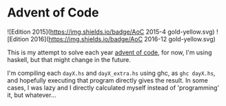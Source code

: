 # Advent of Code
![Edition 2015](https://img.shields.io/badge/AoC 2015-4 gold-yellow.svg)
![Edition 2016](https://img.shields.io/badge/AoC 2016-12 gold-yellow.svg)

This is my attempt to solve each year [advent of code](http://adventofcode.com),
for now, I'm using haskell, but that might change in the future.

I'm compiling each `dayX.hs` and `dayX_extra.hs` using ghc, as `ghc dayX.hs`, and
hopefully executing that program directly gives the result. In some cases, I was
lazy and I directly calculated myself instead of 'programming' it, but whatever...
